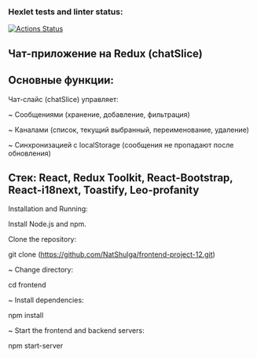 
### Hexlet tests and linter status:
[![Actions Status](https://github.com/NatShulga/frontend-project-12/actions/workflows/hexlet-check.yml/badge.svg)](https://github.com/NatShulga/frontend-project-12/actions)


## **Чат-приложение на Redux (chatSlice)**


## **Основные функции:**
Чат-слайс (chatSlice) управляет:

 ~ Сообщениями (хранение, добавление, фильтрация)

 ~ Каналами (список, текущий выбранный, переименование, удаление)

 ~ Синхронизацией с localStorage (сообщения не пропадают после обновления)


## **Стек: React, Redux Toolkit, React-Bootstrap, React-i18next, Toastify, Leo-profanity**

Installation and Running:

  Install Node.js and npm.
  
  Clone the repository:

git clone (https://github.com/NatShulga/frontend-project-12.git)

  ~  Change directory:

cd frontend

  ~  Install dependencies:

npm install

  ~  Start the frontend and backend servers:

npm start-server


